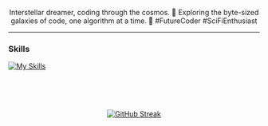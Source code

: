 <p align="center">
  Interstellar dreamer, coding through the cosmos. 🚀 Exploring the byte-sized galaxies of code, one algorithm at a time. 🌌 #FutureCoder #SciFiEnthusiast
</p>

---

### Skills

[![My Skills](https://skillicons.dev/icons?i=js,html,css,androidstudio,c,cs,discord,figma,git,github,ai,java,kotlin,linkedin,mysql,nodejs,ps,php,postman,pr,py,react,stackoverflow,twitter,visualstudio,vscode,wordpress&perline=15)](https://skillicons.dev)

<br>
<br>
<br>

<p align="center">
<a href="https://git.io/streak-stats"><img src="https://github-readme-streak-stats.herokuapp.com?user=ayeshanweerasuriya&theme=dark&border_radius=4&mode=weekly" alt="GitHub Streak" /></a>
</p>
